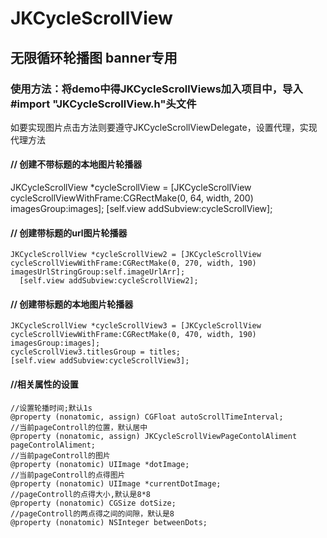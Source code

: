 # JKCycleScrollView
## 无限循环轮播图  banner专用


### 使用方法：将demo中得JKCycleScrollViews加入项目中，导入#import "JKCycleScrollView.h"头文件
  如要实现图片点击方法则要遵守JKCycleScrollViewDelegate，设置代理，实现代理方法

#### // 创建不带标题的本地图片轮播器
JKCycleScrollView *cycleScrollView = [JKCycleScrollView cycleScrollViewWithFrame:CGRectMake(0, 64, width, 200) imagesGroup:images];
[self.view addSubview:cycleScrollView];

####  // 创建带标题的url图片轮播器
    JKCycleScrollView *cycleScrollView2 = [JKCycleScrollView cycleScrollViewWithFrame:CGRectMake(0, 270, width, 190) imagesUrlStringGroup:self.imageUrlArr];
      [self.view addSubview:cycleScrollView2];
      
####  // 创建带标题的本地图片轮播器
    JKCycleScrollView *cycleScrollView3 = [JKCycleScrollView cycleScrollViewWithFrame:CGRectMake(0, 470, width, 190) imagesGroup:images];
    cycleScrollView3.titlesGroup = titles;
    [self.view addSubview:cycleScrollView3];
    
#### //相关属性的设置  
    
    //设置轮播时间;默认1s
    @property (nonatomic, assign) CGFloat autoScrollTimeInterval;
    //当前pageControll的位置，默认居中
    @property (nonatomic, assign) JKCycleScrollViewPageContolAliment pageControlAliment;
    //当前pageControll的图片
    @property (nonatomic) UIImage *dotImage;
    //当前pageControll的点得图片
    @property (nonatomic) UIImage *currentDotImage;
    //pageControll的点得大小,默认是8*8
    @property (nonatomic) CGSize dotSize;
    //pageControll的两点得之间的间隙，默认是8
    @property (nonatomic) NSInteger betweenDots;

